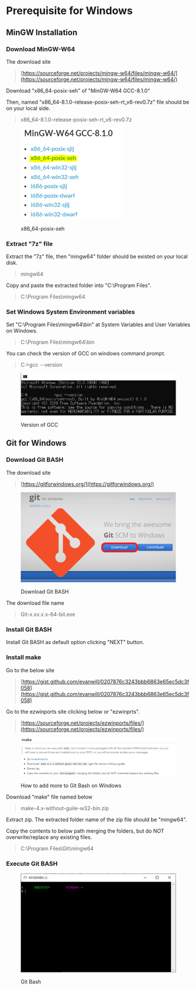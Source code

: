 # Prerequisite for Windows

## MinGW Installation

### Download MinGW-W64

The download site

> [https://sourceforge.net/projects/mingw-w64/files/mingw-w64/](https://sourceforge.net/projects/mingw-w64/files/mingw-w64/)

Download "x86\_64-posix-seh" of "MinGW-W64 GCC-8.1.0"

Then, named "x86\_64-8.1.0-release-posix-seh-rt\_v6-rev0.7z" file should be on your local side.

> x86\_64-8.1.0-release-posix-seh-rt\_v6-rev0.7z

<figure><img src="../../../../.gitbook/assets/image (3) (3).png" alt=""><figcaption><p>x86_64-posix-seh</p></figcaption></figure>

### Extract "7z" file

Extract the "7z" file, then "mingw64" folder should be existed on your local disk.

> mingw64

Copy and paste the extracted folder into "C:\Program Files".

> C:\Program Files\mingw64

### Set Windows System Environment variables

Set "C:\Program Files\mingw64\bin" at System Variables and User Variables on Windows.

> C:\Program Files\mingw64\bin

You can check the version of GCC on windows command prompt.

> C:>gcc --version

<figure><img src="../../../../.gitbook/assets/image (8).png" alt=""><figcaption><p>Version of GCC</p></figcaption></figure>

## Git for Windows

### Download Git BASH

The download site

> [https://gitforwindows.org/](https://gitforwindows.org/)

<figure><img src="../../../../.gitbook/assets/image (9).png" alt=""><figcaption><p>Download Git BASH</p></figcaption></figure>

The download file name

> Git-x.xx.x.x-64-bit.exe

### Install Git BASH

Install Git BASH as default option clicking "NEXT" button.

### Install make

Go to the below site

> [https://gist.github.com/evanwill/0207876c3243bbb6863e65ec5dc3f058](https://gist.github.com/evanwill/0207876c3243bbb6863e65ec5dc3f058)

Go to the ezwinports site clicking below or "ezwinprts".

> [https://sourceforge.net/projects/ezwinports/files/](https://sourceforge.net/projects/ezwinports/files/)

<figure><img src="../../../../.gitbook/assets/image (3).png" alt=""><figcaption><p>How to add more to Git Bash on Windows</p></figcaption></figure>

Download "make" file named below

> make-4.x-without-guile-w32-bin.zip

Extract zip. The extracted folder name of the zip file should be "mingw64".&#x20;

Copy the contents to below path merging the folders, but do NOT overwrite/replace any existing files.

> C:\Program Files\Git\mingw64

### Execute Git BASH

<figure><img src="../../../../.gitbook/assets/image.png" alt=""><figcaption><p>Git Bash</p></figcaption></figure>

